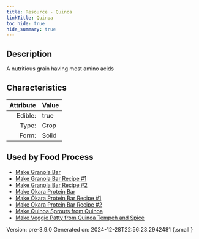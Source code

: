 ```yaml
---
title: Resource - Quinoa
linkTitle: Quinoa
toc_hide: true
hide_summary: true
---
```


## Description
A nutritious grain&#10;&#9;&#9;having most amino acids

## Characteristics

| Attribute      | Value |
|--------:|:------|
|Edible:|true|
|Type:|Crop|
|Form:|Solid|
 



    
## Used by Food Process

- [Make Granola Bar](/docs/definitions/food/make-granola-bar)
- [Make Granola Bar Recipe #1](/docs/definitions/food/make-granola-bar-recipe--1)
- [Make Granola Bar Recipe #2](/docs/definitions/food/make-granola-bar-recipe--2)
- [Make Okara Protein Bar](/docs/definitions/food/make-okara-protein-bar)
- [Make Okara Protein Bar Recipe #1](/docs/definitions/food/make-okara-protein-bar-recipe--1)
- [Make Okara Protein Bar Recipe #2](/docs/definitions/food/make-okara-protein-bar-recipe--2)
- [Make Quinoa Sprouts from Quinoa](/docs/definitions/food/make-quinoa-sprouts-from-quinoa)
- [Make Veggie Patty from Quinoa Tempeh and Spice](/docs/definitions/food/make-veggie-patty-from-quinoa-tempeh-and-spice)


Version: pre-3.9.0 Generated on: 2024-12-28T22:56:23.2942481
{.small }
